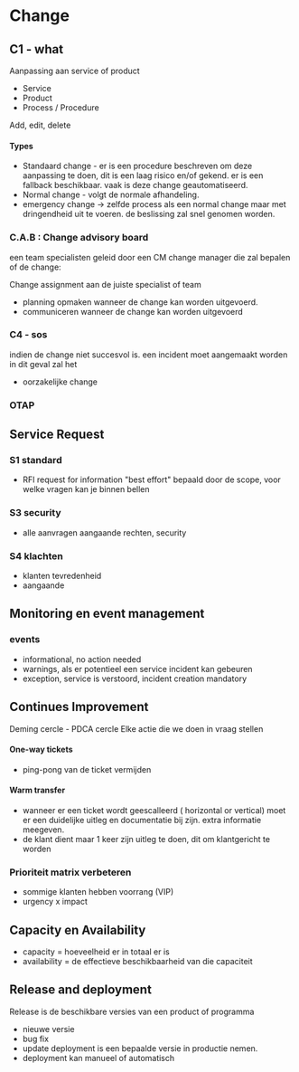 # Change
## C1 - what
Aanpassing aan service of product
- Service
- Product
- Process / Procedure

Add, edit, delete

#### Types
- Standaard change - er is een procedure beschreven om deze aanpassing te doen, dit is een laag risico en/of gekend. er is een fallback beschikbaar. vaak is deze change geautomatiseerd.
- Normal change - volgt de normale afhandeling.
- emergency change -> zelfde process als een normal change maar met dringendheid uit te voeren. de beslissing zal snel genomen worden.
### C.A.B : Change advisory board
een team specialisten geleid door een CM change manager die zal bepalen of de change:

Change assignment aan de juiste specialist of team
- planning opmaken wanneer de change kan worden uitgevoerd.
- communiceren wanneer de change kan worden uitgevoerd

### C4 - sos
indien de change niet succesvol is.
een incident moet aangemaakt worden in dit geval zal het 
- oorzakelijke change


### OTAP



## Service Request
### S1 standard
- RFI request for information "best effort" bepaald door de scope, voor welke vragen kan je binnen bellen
### S3 security
- alle aanvragen aangaande rechten, security
### S4 klachten
- klanten tevredenheid
- aangaande 



## Monitoring en event management

### events
- informational, no action needed
- warnings, als er potentieel een service incident kan gebeuren
- exception, service is verstoord, incident creation mandatory

## Continues Improvement
Deming cercle - PDCA cercle
Elke actie die we doen in vraag stellen


#### One-way tickets
- ping-pong van de ticket vermijden


#### Warm transfer
- wanneer er een ticket wordt geescalleerd ( horizontal or vertical) moet er een duidelijke uitleg en documentatie bij zijn. extra informatie meegeven.
- de klant dient maar 1 keer zijn uitleg te doen, dit om klantgericht te worden

### Prioriteit matrix verbeteren
- sommige klanten hebben voorrang (VIP)
- urgency x impact

## Capacity en Availability

- capacity = hoeveelheid er in totaal er is
- availability = de effectieve beschikbaarheid van die capaciteit

## Release and deployment

Release is de beschikbare versies van een product of programma
- nieuwe versie
- bug fix
- update
deployment is een bepaalde versie in productie nemen.
- deployment kan manueel of automatisch

